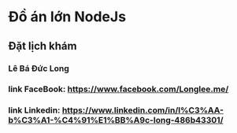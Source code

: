 # Đồ án lớn NodeJs
## Đặt lịch khám 
### Lê Bá Đức Long
### link FaceBook: https://www.facebook.com/Longlee.me/
### link Linkedin: https://www.linkedin.com/in/l%C3%AA-b%C3%A1-%C4%91%E1%BB%A9c-long-486b43301/